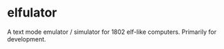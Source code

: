 # elfulator
A text mode emulator / simulator for 1802 elf-like computers.  Primarily for development.
